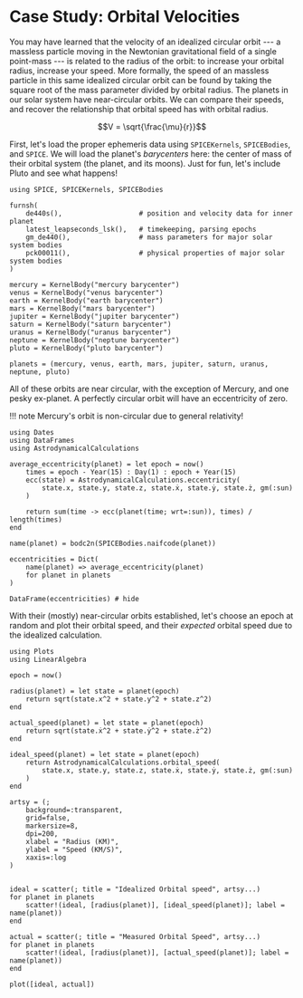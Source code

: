# Case Study: Orbital Velocities

You may have learned that the velocity of an idealized circular orbit --- a 
massless particle moving in the Newtonian gravitational field of a single 
point-mass --- is related to the radius of the orbit: to increase your orbital 
radius, increase your speed. More formally, the speed of an massless particle in 
this same idealized circular orbit can be found by taking the square root of 
the mass parameter divided by orbital radius. The planets in our solar system 
have near-circular orbits. We can compare their speeds, and recover the 
relationship that orbital speed has with orbital radius. 

$$V = \sqrt{\frac{\mu}{r}}$$

First, let's load the proper ephemeris data using `SPICEKernels`,
`SPICEBodies`, and `SPICE`. We will load the planet's _barycenters_ here:
the center of mass of their orbital system (the planet, and its moons).
Just for fun, let's include Pluto and see what happens!

```@example orbit
using SPICE, SPICEKernels, SPICEBodies

furnsh(
    de440s(),                   # position and velocity data for inner planet    
    latest_leapseconds_lsk(),   # timekeeping, parsing epochs
    gm_de440(),                 # mass parameters for major solar system bodies
    pck00011(),                 # physical properties of major solar system bodies
)

mercury = KernelBody("mercury barycenter")
venus = KernelBody("venus barycenter")
earth = KernelBody("earth barycenter")
mars = KernelBody("mars barycenter")
jupiter = KernelBody("jupiter barycenter")
saturn = KernelBody("saturn barycenter")
uranus = KernelBody("uranus barycenter")
neptune = KernelBody("neptune barycenter")
pluto = KernelBody("pluto barycenter")

planets = (mercury, venus, earth, mars, jupiter, saturn, uranus, neptune, pluto)
```

All of these orbits are near circular, with the exception of Mercury, and one 
pesky ex-planet. A perfectly circular orbit will have an eccentricity of zero. 

!!! note
    Mercury's orbit is non-circular due to general relativity!

```@example orbit
using Dates
using DataFrames
using AstrodynamicalCalculations

average_eccentricity(planet) = let epoch = now()
    times = epoch - Year(15) : Day(1) : epoch + Year(15)
    ecc(state) = AstrodynamicalCalculations.eccentricity(
        state.x, state.y, state.z, state.ẋ, state.ẏ, state.ż, gm(:sun)
    )

    return sum(time -> ecc(planet(time; wrt=:sun)), times) / length(times)
end

name(planet) = bodc2n(SPICEBodies.naifcode(planet))

eccentricities = Dict(
    name(planet) => average_eccentricity(planet)
    for planet in planets
)

DataFrame(eccentricities) # hide
```

With their (mostly) near-circular orbits established, let's choose an epoch at 
random and plot their orbital speed, and their _expected_ orbital speed due to 
the idealized calculation. 

```@example orbit
using Plots
using LinearAlgebra

epoch = now()

radius(planet) = let state = planet(epoch)
    return sqrt(state.x^2 + state.y^2 + state.z^2)
end

actual_speed(planet) = let state = planet(epoch)
    return sqrt(state.ẋ^2 + state.ẏ^2 + state.ż^2)
end

ideal_speed(planet) = let state = planet(epoch)
    return AstrodynamicalCalculations.orbital_speed(
        state.x, state.y, state.z, state.ẋ, state.ẏ, state.ż, gm(:sun)
    )
end

artsy = (;
    background=:transparent,
    grid=false,
    markersize=8,
    dpi=200,
    xlabel = "Radius (KM)",
    ylabel = "Speed (KM/S)",
    xaxis=:log
)


ideal = scatter(; title = "Idealized Orbital speed", artsy...)
for planet in planets
    scatter!(ideal, [radius(planet)], [ideal_speed(planet)]; label = name(planet))
end

actual = scatter(; title = "Measured Orbital Speed", artsy...)
for planet in planets
    scatter!(ideal, [radius(planet)], [actual_speed(planet)]; label = name(planet))
end

plot([ideal, actual])
```